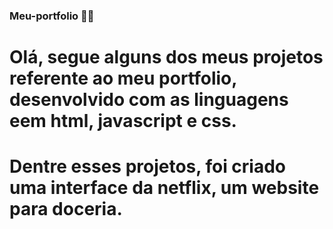 ### Meu-portfolio 🔷🔶

# Olá, segue alguns dos meus projetos referente ao meu portfolio, desenvolvido com as linguagens eem html, javascript e css.
# Dentre esses projetos, foi criado uma interface da netflix, um website para doceria.
